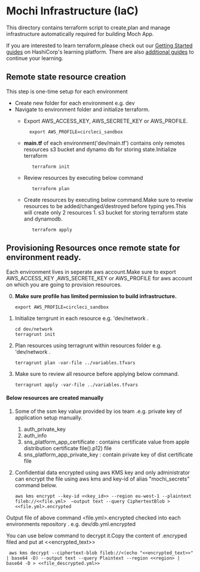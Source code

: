 
Mochi Infrastructure (IaC)
=========

This directory contains terraform script to create,plan and manage infrastructure automatically required for building Moch App.

If you are interested to learn terraform,please check out our [Getting Started guides](https://learn.hashicorp.com/terraform#getting-started) on HashiCorp's learning platform. There are also [additional guides](https://learn.hashicorp.com/terraform#operations-and-development) to continue your learning.


Remote state resource creation
-------------------------------
This step is one-time setup for each environment

- Create new folder for each environment e.g. dev
- Navigate to environment folder and initialize terraform. 
     - Export AWS_ACCESS_KEY, AWS_SECRETE_KEY or AWS_PROFILE.

       ```
         export AWS_PROFILE=circleci_sandbox
       ```
     
    - **main.tf** of each environment('dev/main.tf') contains only remotes resources s3 bucket and dynamo db for storing state.Initialize terraform
      ```
         terraform init
       ```
    - Review resources by executing below command
      ```
         terraform plan
      ```
    - Create resources by executing below command.Make sure to reveiw resources to be added/changed/destroyed before typing yes.This will create only 2 resources 1. s3 bucket for storing terraform state and dynamodb.
      ``` 
         terraform apply
      ```
     

Provisioning Resources once remote state for environment ready.
-------------------------------
Each environment lives in seperate aws account.Make sure to export AWS_ACCESS_KEY ,AWS_SECRETE_KEY or AWS_PROFILE for aws account on which you are going to provision resources.

0.  **Make sure profile has limited permission to build infrastructure.**
     ```
     export AWS_PROFILE=circleci_sandbox
     ```
1. Initialize terrgrunt in each resource e.g. 'dev/network .
     ```
     cd dev/network
     terragrunt init
      ```
     
2. Plan resources using terragrunt within resources folder e.g. 'dev/network .
    ```
    terragrunt plan -var-file ../variables.tfvars
    ```

4. Make sure to review all resource before applying below command.
     ``` 
     terragrunt apply -var-file ../variables.tfvars
     ```


 #### Below resources are created manually

 
 1. Some of the ssm key value provided by ios team .e.g. private key of application setup manually.
    1. auth_private_key 
    2. auth_info
    3. sns_platform_app_certificate : contains certificate value from apple distribution certificate file().p12) file
    4. sns_platform_app_private_key : contain private key of dist certificate file
 2. Confidential data encrypted using aws KMS key and only administrator can encrypt the file using aws kms and key-id of alias "mochi_secrets" command below.
    
    ``` 
    aws kms encrypt --key-id <<key_id>> --region eu-west-1 --plaintext fileb://<<file.yml>  —output text --query CiphertextBlob ><<file.yml>.encrypted 
    ``` 
   Output file of above command <file.yml>.encrypted checked into each environments repository . e.g. dev/db.yml.encrypted

   You can use below command to decrypt it.Copy the content of .encryped filed and put at <<encrypted_text>>

   ``` 
    aws kms decrypt --ciphertext-blob fileb://<(echo "<<encrypted_text>>" | base64 -D) --output text --query Plaintext --region <<region> | base64 -D > <<file_descrypted.yml>>
   ```
